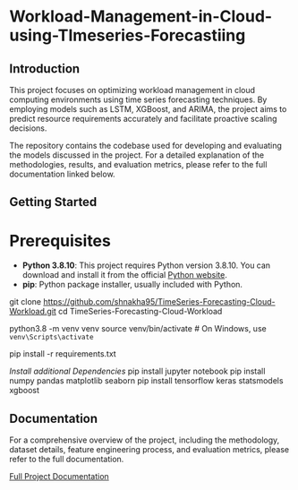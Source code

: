 # Workload-Management-in-Cloud-using-TImeseries-Forecastiing

## Introduction
This project focuses on optimizing workload management in cloud computing environments using time series forecasting techniques. By employing models such as LSTM, XGBoost, and ARIMA, the project aims to predict resource requirements accurately and facilitate proactive scaling decisions.

The repository contains the codebase used for developing and evaluating the models discussed in the project. For a detailed explanation of the methodologies, results, and evaluation metrics, please refer to the full documentation linked below.

## Getting Started

# Prerequisites

- **Python 3.8.10**: This project requires Python version 3.8.10. You can download and install it from the official [Python website](https://www.python.org/downloads/release/python-3810/).
- **pip**: Python package installer, usually included with Python.
  
git clone https://github.com/shnakha95/TimeSeries-Forecasting-Cloud-Workload.git
cd TimeSeries-Forecasting-Cloud-Workload

python3.8 -m venv venv
source venv/bin/activate   # On Windows, use `venv\Scripts\activate`

pip install -r requirements.txt

*Install additional Dependencies*
pip install jupyter notebook
pip install numpy pandas matplotlib seaborn
pip install tensorflow keras statsmodels xgboost

## Documentation

For a comprehensive overview of the project, including the methodology, dataset details, feature engineering process, and evaluation metrics, please refer to the full documentation.

[Full Project Documentation](./Documentation.pdf)
